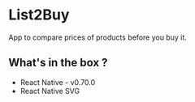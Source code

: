 # List2Buy

App to compare prices of products before you buy it. 

## What's in the box ?

 - React Native - v0.70.0
 - React Native SVG

